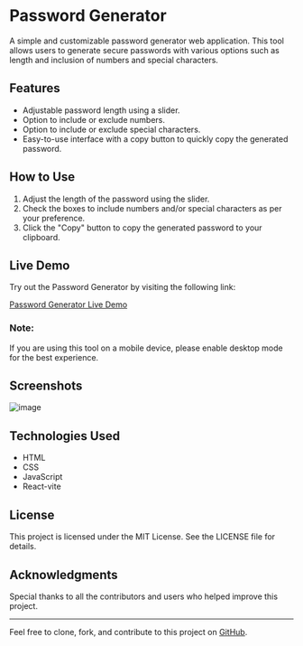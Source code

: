 # Password Generator

A simple and customizable password generator web application. This tool allows users to generate secure passwords with various options such as length and inclusion of numbers and special characters.

## Features

- Adjustable password length using a slider.
- Option to include or exclude numbers.
- Option to include or exclude special characters.
- Easy-to-use interface with a copy button to quickly copy the generated password.

## How to Use

1. Adjust the length of the password using the slider.
2. Check the boxes to include numbers and/or special characters as per your preference.
3. Click the "Copy" button to copy the generated password to your clipboard.

## Live Demo

Try out the Password Generator by visiting the following link:

[Password Generator Live Demo](https://indrajeet1705.github.io/Password-Generator/)

### Note:
If you are using this tool on a mobile device, please enable desktop mode for the best experience.

## Screenshots

![image](https://github.com/user-attachments/assets/20754caa-eba0-4776-b6f0-d20eb43a4d33)


## Technologies Used

- HTML
- CSS
- JavaScript
- React-vite

## License

This project is licensed under the MIT License. See the LICENSE file for details.

## Acknowledgments

Special thanks to all the contributors and users who helped improve this project.

---

Feel free to clone, fork, and contribute to this project on [GitHub](https://github.com/indrajeet1705/Password-Generator).

